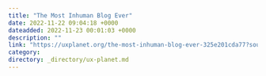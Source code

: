 ```yaml
---
title: "The Most Inhuman Blog Ever"
date: 2022-11-22 09:04:18 +0000
dateadded: 2022-11-23 00:01:03 +0000
description: ""
link: "https://uxplanet.org/the-most-inhuman-blog-ever-325e201cda77?source=rss----819cc2aaeee0---4"
category:
directory: _directory/ux-planet.md
---
```

